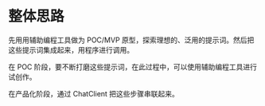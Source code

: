 # 整体思路

先用用辅助编程工具做为 POC/MVP 原型，探索理想的、泛用的提示词。然后把这些提示词集成起来，用程序进行调用。

在 POC 阶段，要不断打磨这些提示词，在此过程中，可以使用辅助编程工具进行试创作。

在产品化阶段，通过 ChatClient 把这些步骤串联起来。
